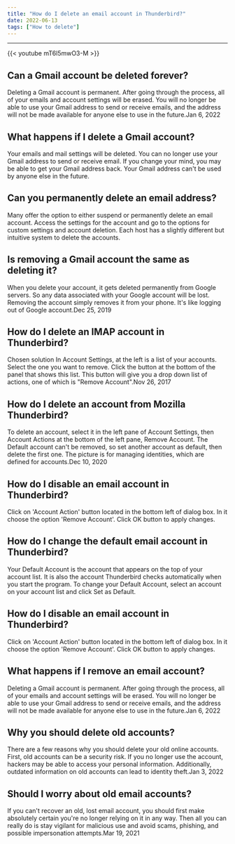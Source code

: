 ```yaml
---
title: "How do I delete an email account in Thunderbird?"
date: 2022-06-13
tags: ["How to delete"]
---
```


---
{{< youtube mT6l5mwO3-M >}}
## Can a Gmail account be deleted forever?
Deleting a Gmail account is permanent. After going through the process, all of your emails and account settings will be erased. You will no longer be able to use your Gmail address to send or receive emails, and the address will not be made available for anyone else to use in the future.Jan 6, 2022

## What happens if I delete a Gmail account?
Your emails and mail settings will be deleted. You can no longer use your Gmail address to send or receive email. If you change your mind, you may be able to get your Gmail address back. Your Gmail address can't be used by anyone else in the future.

## Can you permanently delete an email address?
Many offer the option to either suspend or permanently delete an email account. Access the settings for the account and go to the options for custom settings and account deletion. Each host has a slightly different but intuitive system to delete the accounts.

## Is removing a Gmail account the same as deleting it?
When you delete your account, it gets deleted permanently from Google servers. So any data associated with your Google account will be lost. Removing the account simply removes it from your phone. It's like logging out of Google account.Dec 25, 2019

## How do I delete an IMAP account in Thunderbird?
Chosen solution In Account Settings, at the left is a list of your accounts. Select the one you want to remove. Click the button at the bottom of the panel that shows this list. This button will give you a drop down list of actions, one of which is "Remove Account".Nov 26, 2017

## How do I delete an account from Mozilla Thunderbird?
To delete an account, select it in the left pane of Account Settings, then Account Actions at the bottom of the left pane, Remove Account. The Default account can't be removed, so set another account as default, then delete the first one. The picture is for managing identities, which are defined for accounts.Dec 10, 2020

## How do I disable an email account in Thunderbird?
Click on 'Account Action' button located in the bottom left of dialog box. In it choose the option 'Remove Account'. Click OK button to apply changes.

## How do I change the default email account in Thunderbird?
Your Default Account is the account that appears on the top of your account list. It is also the account Thunderbird checks automatically when you start the program. To change your Default Account, select an account on your account list and click Set as Default.

## How do I disable an email account in Thunderbird?
Click on 'Account Action' button located in the bottom left of dialog box. In it choose the option 'Remove Account'. Click OK button to apply changes.

## What happens if I remove an email account?
Deleting a Gmail account is permanent. After going through the process, all of your emails and account settings will be erased. You will no longer be able to use your Gmail address to send or receive emails, and the address will not be made available for anyone else to use in the future.Jan 6, 2022

## Why you should delete old accounts?
There are a few reasons why you should delete your old online accounts. First, old accounts can be a security risk. If you no longer use the account, hackers may be able to access your personal information. Additionally, outdated information on old accounts can lead to identity theft.Jan 3, 2022

## Should I worry about old email accounts?
If you can't recover an old, lost email account, you should first make absolutely certain you're no longer relying on it in any way. Then all you can really do is stay vigilant for malicious use and avoid scams, phishing, and possible impersonation attempts.Mar 19, 2021

